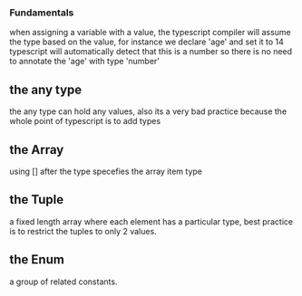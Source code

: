 ### Fundamentals

when assigning a variable with a value, the typescript compiler will assume the type
based on the value, for instance we declare 'age' and set it to 14 typescript will automatically
detect that this is a number so there is no need to annotate the 'age' with type 'number'

## the any type
the any type can hold any values, also its a very bad practice because the whole point of typescript
is to add types

## the Array
using [] after the type specefies the array item type

## the Tuple
a fixed length array where each element has a particular type, best practice is to restrict the tuples to only 2 values.

## the Enum
a group of related constants.